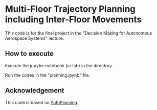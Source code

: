 # Multi-Floor Trajectory Planning including Inter-Floor Movements
This code is for the final project in the "Decision Making for Autonomous Aerospace Systems" lecture.
## How to execute
Execute the jupyter notebook (or lab) in the directory.

Run the codes in the "planning.ipynb" file.
## Acknowledgement
This code is based on [PathPlanning](https://github.com/zhm-real/PathPlanning).